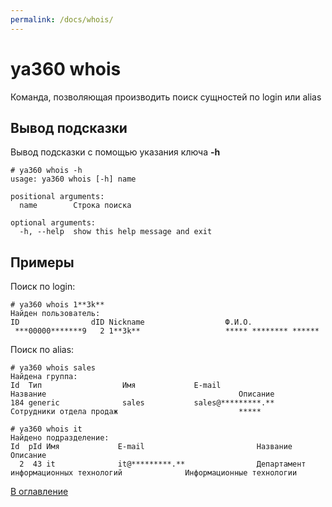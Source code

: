 ```yaml
---
permalink: /docs/whois/
---
```

# ya360 whois

Команда, позволяющая производить поиск сущностей по login или alias

## Вывод подсказки

Вывод подсказки с помощью указания ключа **-h**
```
# ya360 whois -h
usage: ya360 whois [-h] name

positional arguments:
  name        Строка поиска

optional arguments:
  -h, --help  show this help message and exit
```

## Примеры

Поиск по login:
```
# ya360 whois 1**3k**
Найден пользователь:
ID                dID Nickname                  Ф.И.О.                                  
 ***00000*******9   2 1**3k**                   ***** ******** ******
```

Поиск по alias:
```
# ya360 whois sales
Найдена группа:
Id  Тип                  Имя             E-mail                         Название                                           Описание                                          
184 generic              sales           sales@*********.**             Сотрудники отдела продаж                           *****

# ya360 whois it
Найдено подразделение:
Id  pId Имя             E-mail                         Название                                           Описание                                          
  2  43 it              it@*********.**                Департамент информационных технологий              Информационные технологии
```

[В оглавление](/docs/)
